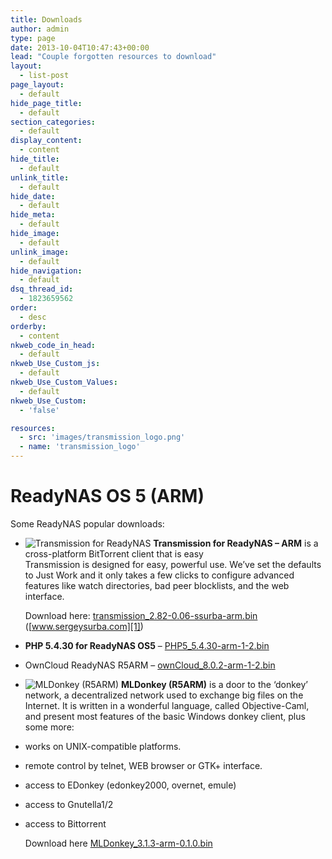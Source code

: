 ```yaml
---
title: Downloads
author: admin
type: page
date: 2013-10-04T10:47:43+00:00
lead: "Couple forgotten resources to download"
layout:
  - list-post
page_layout:
  - default
hide_page_title:
  - default
section_categories:
  - default
display_content:
  - content
hide_title:
  - default
unlink_title:
  - default
hide_date:
  - default
hide_meta:
  - default
hide_image:
  - default
unlink_image:
  - default
hide_navigation:
  - default
dsq_thread_id:
  - 1823659562
order:
  - desc
orderby:
  - content
nkweb_code_in_head:
  - default
nkweb_Use_Custom_js:
  - default
nkweb_Use_Custom_Values:
  - default
nkweb_Use_Custom:
  - 'false'

resources:
  - src: 'images/transmission_logo.png'
  - name: 'transmission_logo'
---
```

# ReadyNAS OS 5 (ARM)

Some ReadyNAS popular downloads:

- ![Transmission for ReadyNAS](images/2013/10/transmission_logo.png) **Transmission for ReadyNAS &#8211; ARM** is a cross-platform BitTorrent client that is easy  
    Transmission is designed for easy, powerful use. We’ve set the defaults to Just Work and it only takes a few clicks to configure advanced features like watch directories, bad peer blocklists, and the web interface.  
    
    Download here: [transmission_2.82-0.06-ssurba-arm.bin][3] ([www.sergeysurba.com][1])
-  **PHP 5.4.30 for ReadyNAS OS5** &#8211; [PHP5_5.4.30-arm-1-2.bin][4]
-  OwnCloud ReadyNAS R5ARM &#8211; [ownCloud_8.0.2-arm-1-2.bin][5]
-  ![MLDonkey (R5ARM)](images/2013/10/mldonkey_logo.png) **MLDonkey (R5ARM)** is a door to the ‘donkey’ network, a decentralized network used to exchange big files on the Internet. It is written in a wonderful language, called Objective-Caml, and present most features of the basic Windows donkey client, plus some more: 
  - works on UNIX-compatible platforms.
  - remote control by telnet, WEB browser or GTK+ interface.
  - access to EDonkey (edonkey2000, overnet, emule)
  - access to Gnutella1/2
  - access to Bittorrent
  
    Download here [MLDonkey_3.1.3-arm-0.1.0.bin][2]
           

 [1]: http://www.sergeysurba.com/projects/transmission/
 [2]: http://demo.spidersoft.com.au/download/MLDonkey_3.1.3-arm-0.1.0.bin
 [3]: http://demo.spidersoft.com.au/download/transmission_2.82-0.06-ssurba-arm-2.bin
 [4]: http://demo.spidersoft.com.au/download/PHP5_5.4.30-arm-1.bin
 [5]: http://demo.spidersoft.com.au/download/ownCloud_8.0.2-arm-1.bin